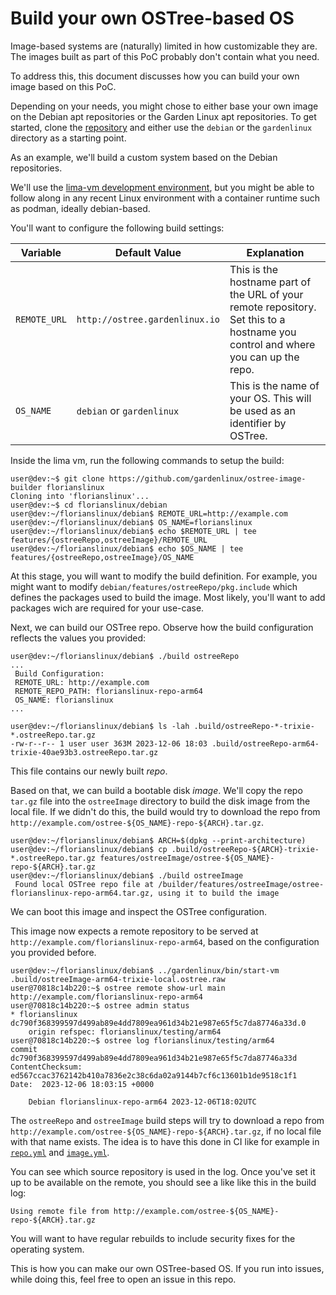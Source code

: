 # Build your own OSTree-based OS

Image-based systems are (naturally) limited in how customizable they are.
The images built as part of this PoC probably don't contain what you need.

To address this, this document discusses how you can build your own image based on this PoC.

Depending on your needs, you might chose to either base your own image on the Debian apt repositories or the Garden Linux apt repositories.
To get started, clone the [repository](https://github.com/gardenlinux/ostree-image-builder) and either use the `debian` or the `gardenlinux` directory as a starting point.

As an example, we'll build a custom system based on the Debian repositories.

We'll use the [lima-vm development environment](https://github.com/gardenlinux/gardenlinux/tree/main/hack/lima-dev-env), but you might be able to follow along in any recent Linux environment with a container runtime such as podman, ideally debian-based.

You'll want to configure the following build settings:

| Variable     | Default Value                  | Explanation                                                                                                                       |
| ------------ | ------------------------------ | --------------------------------------------------------------------------------------------------------------------------------- |
| `REMOTE_URL` | `http://ostree.gardenlinux.io` | This is the hostname part of the URL of your remote repository. Set this to a hostname you control and where you can up the repo. |
| `OS_NAME`    | `debian` or `gardenlinux`      | This is the name of your OS. This will be used as an identifier by OSTree.                                                        |

Inside the lima vm, run the following commands to setup the build:

```
user@dev:~$ git clone https://github.com/gardenlinux/ostree-image-builder florianslinux
Cloning into 'florianslinux'...
user@dev:~$ cd florianslinux/debian
user@dev:~/florianslinux/debian$ REMOTE_URL=http://example.com
user@dev:~/florianslinux/debian$ OS_NAME=florianslinux
user@dev:~/florianslinux/debian$ echo $REMOTE_URL | tee features/{ostreeRepo,ostreeImage}/REMOTE_URL
user@dev:~/florianslinux/debian$ echo $OS_NAME | tee features/{ostreeRepo,ostreeImage}/OS_NAME
```

At this stage, you will want to modify the build definition.
For example, you might want to modify `debian/features/ostreeRepo/pkg.include` which defines the packages used to build the image.
Most likely, you'll want to add packages wich are required for your use-case.

Next, we can build our OSTree repo.
Observe how the build configuration reflects the values you provided:

```
user@dev:~/florianslinux/debian$ ./build ostreeRepo
...
 Build Configuration:
 REMOTE_URL: http://example.com
 REMOTE_REPO_PATH: florianslinux-repo-arm64
 OS_NAME: florianslinux
...

user@dev:~/florianslinux/debian$ ls -lah .build/ostreeRepo-*-trixie-*.ostreeRepo.tar.gz
-rw-r--r-- 1 user user 363M 2023-12-06 18:03 .build/ostreeRepo-arm64-trixie-40ae93b3.ostreeRepo.tar.gz
```

This file contains our newly built _repo_.

Based on that, we can build a bootable disk _image_.
We'll copy the repo `tar.gz` file into the `ostreeImage` directory to build the disk image from the local file.
If we didn't do this, the build would try to download the repo from `http://example.com/ostree-${OS_NAME}-repo-${ARCH}.tar.gz`.

```
user@dev:~/florianslinux/debian$ ARCH=$(dpkg --print-architecture)
user@dev:~/florianslinux/debian$ cp .build/ostreeRepo-${ARCH}-trixie-*.ostreeRepo.tar.gz features/ostreeImage/ostree-${OS_NAME}-repo-${ARCH}.tar.gz
user@dev:~/florianslinux/debian$ ./build ostreeImage
 Found local OSTree repo file at /builder/features/ostreeImage/ostree-florianslinux-repo-arm64.tar.gz, using it to build the image
```

We can boot this image and inspect the OSTree configuration.

This image now expects a remote repository to be served at `http://example.com/florianslinux-repo-arm64`, based on the configuration you provided before.

```
user@dev:~/florianslinux/debian$ ../gardenlinux/bin/start-vm .build/ostreeImage-arm64-trixie-local.ostree.raw
user@70818c14b220:~$ ostree remote show-url main
http://example.com/florianslinux-repo-arm64
user@70818c14b220:~$ ostree admin status
* florianslinux dc790f368399597d499ab89e4dd7809ea961d34b21e987e65f5c7da87746a33d.0
    origin refspec: florianslinux/testing/arm64
user@70818c14b220:~$ ostree log florianslinux/testing/arm64
commit dc790f368399597d499ab89e4dd7809ea961d34b21e987e65f5c7da87746a33d
ContentChecksum:  ed567ccac3762142b410a7836e2c38c6da02a9144b7cf6c13601b1de9518c1f1
Date:  2023-12-06 18:03:15 +0000

    Debian florianslinux-repo-arm64 2023-12-06T18:02UTC

```

The `ostreeRepo` and `ostreeImage` build steps will try to download a repo from `http://example.com/ostree-${OS_NAME}-repo-${ARCH}.tar.gz`, if no local file with that name exists.
The idea is to have this done in CI like for example in [`repo.yml`](../.github/workflows/repo.yml) and [`image.yml`](../.github/workflows/image.yml).

You can see which source repository is used in the log.
Once you've set it up to be available on the remote, you should see a like like this in the build log:

```
Using remote file from http://example.com/ostree-${OS_NAME}-repo-${ARCH}.tar.gz
```

You will want to have regular rebuilds to include security fixes for the operating system.

This is how you can make our own OSTree-based OS.
If you run into issues, while doing this, feel free to open an issue in this repo.
